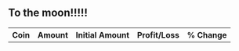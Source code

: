 ## To the moon!!!!!


<link rel="stylesheet" href="https://www.w3schools.com/w3css/4/w3.css">

  
<div class="w3-container">
    <table id="myTable" class="w3-table-all">
        <tbody>
            <tr>
                <th>Coin</th>
                <th>Amount</th>
                <th>Initial Amount</th>
                <th>Profit/Loss</th>
                <th>% Change</th>
            </tr>
        </tbody>    
    </table>
  </div>
  <p id="totalAmount"></p>
  <p id="profitLoss"></p>
  <p id="percentageChange"></p>
  



<script>
    const COSMOS = "cosmos";
    const ETHEREUM = "ethereum";
    const SIFCHAIN = "sifchain";
    const USDCOIN = "usd-coin";
    const APECOIN = "apecoin";
    const PARAGEN = "paragen";
    const KADENA = "kadena";
    const INITIALQTT = 27046;
    let coins = [COSMOS,ETHEREUM,SIFCHAIN,USDCOIN,APECOIN,KADENA,PARAGEN];

    const ETH = {
        "value":0,
        "amount":0.2213,
        "initialamount": 656.0,
        "ticker": "ETH",
        "name": ETHEREUM,
        "profit":0 
    }


    //APE
    const APE = {
        "value":0,
        "amount":287.83188,
        "initialamount": 3255.0,
        "ticker": "APE",
        "name": APECOIN,
        "profit":0
    };
    //PARAGEN
    const RGEN = {
        "value":0,
        "amount":10005.0,
        "initialamount": 2773.0,
        "ticker":"RGEN",
        "name": PARAGEN,
        "profit":0
    };
    //KADENA
    const KDA = {
        "value":0,
        "amount":392.87,
        "initialamount": 2605.0,
        "ticker":"KDA",
        "name": KADENA,
        "profit":0
    };
    //LIQUID

    const liquid = {
        "value" : 1308.0,
        "profit": 0,
        "initialAmount": 1308.0,
        "token": "BUSD",
        "ticker": "BUSD"
    }
    
    const creepz = {
        "total":0,
        "value" :0,
        "profit": 0,
        "initialAmount": 1.79,
        "token": "CREEPZ",
        "ticker": "CREEPZ"
    }

    const nomiswap = {
        "value" :2871.0,
        "profit": 300,
        "initialAmount": 2571,
        "token": "NOMI",
        "ticker": "NOMI"
    }
        
    let cosmosfarm = {
        "ticker" : COSMOS,
        "sifchainPool" :"atom",
        "div1": "atom",
        "div2": "atomoverall",
        "token":"ATOM/ROWAN",
        "value":0,
        "profit":0,
        "initialAmount":3240,
        "decimals":1000000
    }

    let ethereumfarm = {
        "ticker" : ETHEREUM,
        "sifchainPool" :"eth",
        "div1": "ethereum",
        "div2": "ethereumoverall",
        "token":"ETH/ROWAN",
        "value":0,
        "profit":0,
        "initialAmount":3000,
        "decimals":1000000000000000000
    }

    let usdcfarm = {
        "ticker" : USDCOIN,
        "sifchainPool" :"usdc",
        "div1": "usdc",
        "div2": "usdcoverall",
        "token":"USDC/ROWAN",
        "value":0,
        "profit":0,
        "initialAmount":2400,
        "decimals":1000000
    }

    let mymap;


    var queryString = coins.join(',')


    function getCoinsData() {

        //fetch all coins prices
        fetch('https://api.coingecko.com/api/v3/coins/markets?vs_currency=usd&ids='+queryString)
        .then((response) => response.json())
        .then((data) => {
            mymap = new Map(data.map(object => [object["id"],object["current_price"]]));
            printCoin(APE);
            printCoin(ETH);
            printCoin(KDA);
            printCoin(RGEN);
            printFarm(liquid);
            printFarm(nomiswap);
            updateOpenSea();
        })

        //fetch farm coins tokens
        getFarmData(cosmosfarm);
        getFarmData(ethereumfarm);
        getFarmData(usdcfarm);
        
    }

    function getFarmData(farm) {

        fetch('https://fathomless-plateau-83860.herokuapp.com/https://data.sifchain.finance/beta/pool/'+farm['sifchainPool']+'/liquidityProvider/sif1tn83mw9lryfm38aah8m94kkle8uwzwvfj7n4n5')
        .then(response=>response.json())
        .then((data) => {
            let token1 = data["externalAsset"]["balance"]/farm['decimals'];
            let token2 = data["nativeAsset"]["balance"]/1000000000000000000;
            farm["value"] = token1*mymap.get(farm["ticker"]) + token2*mymap.get(SIFCHAIN)
            farm["profit"] = farm["value"] - farm["initialAmount"];
            printFarm(farm);
        })
    }

    function printFarm(farm) {

        var tbodyRef = document.getElementById('myTable').getElementsByTagName('tbody')[0];

        var newRow = tbodyRef.insertRow();  
        var newCell = newRow.insertCell();  
        var newText = document.createTextNode(farm['token']);
        newCell.appendChild(newText);   
        var newCell = newRow.insertCell();  
        var newText = document.createTextNode(farm["value"].toFixed(2));
        newCell.appendChild(newText);
        var newCell = newRow.insertCell();  
        var newText = document.createTextNode(farm["initialAmount"].toFixed(2));
        newCell.appendChild(newText);
        var newCell = newRow.insertCell();  
        var newText = document.createTextNode(farm["profit"].toFixed(2));
        newCell.appendChild(newText);
        let percentage = ((farm["value"]/farm["initialAmount"])-1)*100
        var newCell = newRow.insertCell();  
        var newText = document.createTextNode(percentage.toFixed(2));
        newCell.appendChild(newText);
        updateTotal();
    }

    function updateOpenSea() {
        fetch('https://fathomless-plateau-83860.herokuapp.com/https://api.opensea.io/collection/genesis-creepz')
        .then(response=>response.json())
        .then((data) => {
            creepz["value"] = data["collection"]["stats"]["floor_price"];
            creepz["total"] = data["collection"]["payment_tokens"][0]["usd_price"]*creepz["value"];
            creepz["profit"] = creepz["value"] -creepz["initialAmount"];
            printFarm(creepz);
        })
    }

    function updateTotal(){
        let totalAmount = (cosmosfarm["value"]+ethereumfarm["value"]+usdcfarm["value"]+RGEN["value"]+KDA["value"]+APE["value"]+liquid["value"]+nomiswap["value"]+ETH["value"]+creepz["total"]).toFixed(2);
        document.getElementById("totalAmount").innerHTML =  "Total: "+ totalAmount;
        document.getElementById("profitLoss").innerHTML =  "Profit/Loss: "+ (cosmosfarm["profit"]+ethereumfarm["profit"]+usdcfarm["profit"]+RGEN["profit"]+ETH["profit"]+KDA["profit"]+APE["profit"]+nomiswap["profit"]+(creepz["profit"]*mymap.get(ETHEREUM))).toFixed(2);
        document.getElementById("percentageChange").innerHTML =  "Percentage change: "+ (((totalAmount/INITIALQTT)-1)*100).toFixed(2) + "%";
    }


    function printCoin(coin) {
        let currentPrice = mymap.get(coin["name"]);
        coin["profit"] = currentPrice*coin["amount"] - coin["initialamount"]
        coin["value"] = currentPrice*coin["amount"]

        var tbodyRef = document.getElementById('myTable').getElementsByTagName('tbody')[0];

        var newRow = tbodyRef.insertRow();  
        var newCell = newRow.insertCell();  
        var newText = document.createTextNode(coin['ticker']);
        newCell.appendChild(newText);   
        var newCell = newRow.insertCell();  
        var newText = document.createTextNode(coin["value"].toFixed(2));
        newCell.appendChild(newText);   
        var newCell = newRow.insertCell();  
        var newText = document.createTextNode(coin["initialamount"].toFixed(2));
        newCell.appendChild(newText);
        var newCell = newRow.insertCell();  
        var newText = document.createTextNode(coin["profit"].toFixed(2));
        newCell.appendChild(newText);
        var newCell = newRow.insertCell();  
        let percentage = ((coin["value"]/coin["initialamount"])-1)*100
        var newText = document.createTextNode(percentage.toFixed(2));
        newCell.appendChild(newText);

        updateTotal();
    }

    getCoinsData();


</script>
